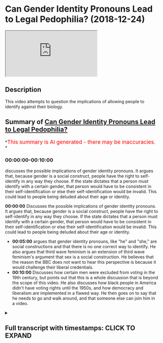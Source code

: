 # Can Gender Identity Pronouns Lead to Legal Pedophilia? (2018-12-24)

<iframe loading='lazy' allow='autoplay' src='https://www.youtube.com/embed/3fDe6Q972EI'></iframe>

## Description

This video attempts to question the implications of allowing people to identify against their biology.

## Summary of [Can Gender Identity Pronouns Lead to Legal Pedophilia?](https://www.youtube.com/watch?v=3fDe6Q972EI)

*<span style="color:red; font-size:125%">This summary is AI generated - there may be inaccuracies</span>. *

### <a onclick="modifyYTiframeseektime('0')">00:00:00-00:10:00</a>

 discusses the possible implications of gender identity pronouns. It argues that, because gender is a social construct, people have the right to self-identify in any way they choose. If the state dictates that a person must identify with a certain gender, that person would have to be consistent in their self-identification or else their self-identification would be invalid. This could lead to people being deluded about their age or identity.

**<a onclick="modifyYTiframeseektime('0')">00:00:00</a>** Discusses the possible implications of gender identity pronouns. It argues that, because gender is a social construct, people have the right to self-identify in any way they choose. If the state dictates that a person must identify with a certain gender, that person would have to be consistent in their self-identification or else their self-identification would be invalid. This could lead to people being deluded about their age or identity.

* **<a onclick="modifyYTiframeseektime('300')">00:05:00</a>** argues that gender identity pronouns, like "he" and "she," are social constructions and that there is no one correct way to identify. He also argues that third wave feminism is an extension of third wave feminism's argument that sex is a social construction. He believes that the reason the BBC does not want to hear this perspective is because it would challenge their liberal credentials.
* **<a onclick="modifyYTiframeseektime('600')">00:10:00</a>** Discusses how certain men were excluded from voting in the 19th century, but points out that this is a whole discussion that is beyond the scope of this video. He also discusses how black people in America didn't have voting rights until the 1950s, and how democracy and liberalism are implemented in a flawed way. He then goes on to say that he needs to go and walk around, and that someone else can join him in a video.

<details><summary><h2>Full transcript with timestamps: CLICK TO EXPAND</h2></summary>

<a onclick="modifyYTiframeseektime('0')">0:00:00</a> they're the same age right so if two 14  
<a onclick="modifyYTiframeseektime('1')">0:00:01</a> year olds in year nine  
<a onclick="modifyYTiframeseektime('3')">0:00:03</a> have sexual intercourse with each other  
<a onclick="modifyYTiframeseektime('4')">0:00:04</a> it's not seen as pedophilia but what if  
<a onclick="modifyYTiframeseektime('6')">0:00:06</a> now you have a year  
<a onclick="modifyYTiframeseektime('7')">0:00:07</a> 12 we are 13 like an 18 year old he  
<a onclick="modifyYTiframeseektime('10')">0:00:10</a> wants to identify as a 14 year old  
<a onclick="modifyYTiframeseektime('12')">0:00:12</a> comes into school has a 14 year old  
<a onclick="modifyYTiframeseektime('14')">0:00:14</a> girlfriend 13 year old no  
<a onclick="modifyYTiframeseektime('16')">0:00:16</a> now what but he's identified the  
<a onclick="modifyYTiframeseektime('17')">0:00:17</a> teachers have accepted the  
<a onclick="modifyYTiframeseektime('18')">0:00:18</a> identification  
<a onclick="modifyYTiframeseektime('20')">0:00:20</a> so to what extent now does is there a  
<a onclick="modifyYTiframeseektime('22')">0:00:22</a> tension between  
<a onclick="modifyYTiframeseektime('23')">0:00:23</a> the law of consent and the  
<a onclick="modifyYTiframeseektime('26')">0:00:26</a> self-identification of this person  
<a onclick="modifyYTiframeseektime('28')">0:00:28</a> so are you telling me now because this  
<a onclick="modifyYTiframeseektime('30')">0:00:30</a> is the implication of this  
<a onclick="modifyYTiframeseektime('31')">0:00:31</a> it's very important you're you're saying  
<a onclick="modifyYTiframeseektime('33')">0:00:33</a> because they would say no this is an  
<a onclick="modifyYTiframeseektime('34')">0:00:34</a> exception we're not going to allow him  
<a onclick="modifyYTiframeseektime('36')">0:00:36</a> to identify with a younger age  
<a onclick="modifyYTiframeseektime('37')">0:00:37</a> but if that's the case what you're  
<a onclick="modifyYTiframeseektime('39')">0:00:39</a> saying is that the state knows best how  
<a onclick="modifyYTiframeseektime('40')">0:00:40</a> to identify you  
<a onclick="modifyYTiframeseektime('42')">0:00:42</a> in a legal way but that defies the whole  
<a onclick="modifyYTiframeseektime('45')">0:00:45</a> reason  
<a onclick="modifyYTiframeseektime('46')">0:00:46</a> so what you're saying to me is i would i  
<a onclick="modifyYTiframeseektime('48')">0:00:48</a> would argue that  
<a onclick="modifyYTiframeseektime('49')">0:00:49</a> gender is okay because it doesn't have  
<a onclick="modifyYTiframeseektime('51')">0:00:51</a> any consequences on the economy  
<a onclick="modifyYTiframeseektime('53')">0:00:53</a> on the political or social environment  
<a onclick="modifyYTiframeseektime('55')">0:00:55</a> because it doesn't harm anyone  
<a onclick="modifyYTiframeseektime('57')">0:00:57</a> in sometimes it does  
<a onclick="modifyYTiframeseektime('60')">0:01:00</a> right right no yes yes exactly we talked  
<a onclick="modifyYTiframeseektime('62')">0:01:02</a> about we talked about that yeah  
<a onclick="modifyYTiframeseektime('64')">0:01:04</a> no no 100 but then in the case of but  
<a onclick="modifyYTiframeseektime('66')">0:01:06</a> then in the case of age where you see  
<a onclick="modifyYTiframeseektime('68')">0:01:08</a> okay pedophilia this is that  
<a onclick="modifyYTiframeseektime('69')">0:01:09</a> child's rights disabled can i can i  
<a onclick="modifyYTiframeseektime('72')">0:01:12</a> identify as a disabled person if i'm not  
<a onclick="modifyYTiframeseektime('73')">0:01:13</a> disabled  
<a onclick="modifyYTiframeseektime('74')">0:01:14</a> am i entitled to disability living  
<a onclick="modifyYTiframeseektime('75')">0:01:15</a> allowance yeah exactly  
<a onclick="modifyYTiframeseektime('77')">0:01:17</a> no honestly i mean where does it end  
<a onclick="modifyYTiframeseektime('79')">0:01:19</a> because if i say i'm disabled the doctor  
<a onclick="modifyYTiframeseektime('81')">0:01:21</a> says no you're not disabled  
<a onclick="modifyYTiframeseektime('82')">0:01:22</a> but the doctor has given me a biological  
<a onclick="modifyYTiframeseektime('84')">0:01:24</a> rendering he's given me a scientific  
<a onclick="modifyYTiframeseektime('87')">0:01:27</a> conclusion but i'm a postmodernist i  
<a onclick="modifyYTiframeseektime('89')">0:01:29</a> don't believe in science to this extent  
<a onclick="modifyYTiframeseektime('91')">0:01:31</a> i believe my post-modernistic  
<a onclick="modifyYTiframeseektime('93')">0:01:33</a> identification of myself supersedes your  
<a onclick="modifyYTiframeseektime('95')">0:01:35</a> biological determinism  
<a onclick="modifyYTiframeseektime('97')">0:01:37</a> therefore i want to identify you know  
<a onclick="modifyYTiframeseektime('99')">0:01:39</a> what i'm trying to say as what  
<a onclick="modifyYTiframeseektime('100')">0:01:40</a> as disabled i'm blind give me a give me  
<a onclick="modifyYTiframeseektime('104')">0:01:44</a> a  
<a onclick="modifyYTiframeseektime('104')">0:01:44</a> multiplicity vehicle give me 300 400  
<a onclick="modifyYTiframeseektime('106')">0:01:46</a> pounds a month  
<a onclick="modifyYTiframeseektime('107')">0:01:47</a> please because i'm blind or i'm i'm  
<a onclick="modifyYTiframeseektime('110')">0:01:50</a> you know whatever it may be and so on  
<a onclick="modifyYTiframeseektime('112')">0:01:52</a> right so where does it end because  
<a onclick="modifyYTiframeseektime('114')">0:01:54</a> if the state starts saying no you can't  
<a onclick="modifyYTiframeseektime('115')">0:01:55</a> identify as disabled because you require  
<a onclick="modifyYTiframeseektime('118')">0:01:58</a> biological scientific evidence for that  
<a onclick="modifyYTiframeseektime('121')">0:02:01</a> you can't identify as 14.  
<a onclick="modifyYTiframeseektime('123')">0:02:03</a> because you require biological side then  
<a onclick="modifyYTiframeseektime('124')">0:02:04</a> there's a contradiction because you  
<a onclick="modifyYTiframeseektime('125')">0:02:05</a> can't say that  
<a onclick="modifyYTiframeseektime('126')">0:02:06</a> but then you can say you can identify  
<a onclick="modifyYTiframeseektime('128')">0:02:08</a> with a man because we disregard the  
<a onclick="modifyYTiframeseektime('129')">0:02:09</a> biology there  
<a onclick="modifyYTiframeseektime('131')">0:02:11</a> so if it's x yeah if it's x y  
<a onclick="modifyYTiframeseektime('134')">0:02:14</a> it's x y that's science right  
<a onclick="modifyYTiframeseektime('137')">0:02:17</a> if it's x y it's x y if it's x y it's  
<a onclick="modifyYTiframeseektime('140')">0:02:20</a> gonna invite us now  
<a onclick="modifyYTiframeseektime('141')">0:02:21</a> no no tell me what he already did  
<a onclick="modifyYTiframeseektime('145')">0:02:25</a> right if it's x y it's x y if it's x x  
<a onclick="modifyYTiframeseektime('149')">0:02:29</a> it's x x  
<a onclick="modifyYTiframeseektime('150')">0:02:30</a> that's that's a chromosome you can't  
<a onclick="modifyYTiframeseektime('152')">0:02:32</a> change that's biologically determined  
<a onclick="modifyYTiframeseektime('154')">0:02:34</a> but but how comes that can be changed  
<a onclick="modifyYTiframeseektime('156')">0:02:36</a> and manipulated and  
<a onclick="modifyYTiframeseektime('157')">0:02:37</a> identification of the self can be  
<a onclick="modifyYTiframeseektime('160')">0:02:40</a> superseded in that kind of instance but  
<a onclick="modifyYTiframeseektime('161')">0:02:41</a> when it comes to age and disability and  
<a onclick="modifyYTiframeseektime('163')">0:02:43</a> race in some cases some would argue  
<a onclick="modifyYTiframeseektime('164')">0:02:44</a> that's not the case that's why the left  
<a onclick="modifyYTiframeseektime('166')">0:02:46</a> wing  
<a onclick="modifyYTiframeseektime('167')">0:02:47</a> postmodernist has to really reassess  
<a onclick="modifyYTiframeseektime('169')">0:02:49</a> their on  
<a onclick="modifyYTiframeseektime('170')">0:02:50</a> ontology really well some people say  
<a onclick="modifyYTiframeseektime('172')">0:02:52</a> that they are doing it  
<a onclick="modifyYTiframeseektime('173')">0:02:53</a> with an end thing to actually try and  
<a onclick="modifyYTiframeseektime('176')">0:02:56</a> help promote  
<a onclick="modifyYTiframeseektime('177')">0:02:57</a> like you said pedosexuals they call  
<a onclick="modifyYTiframeseektime('179')">0:02:59</a> themselves pedosexuals they're trying  
<a onclick="modifyYTiframeseektime('181')">0:03:01</a> again  
<a onclick="modifyYTiframeseektime('181')">0:03:01</a> they're trying to yeah they're trying to  
<a onclick="modifyYTiframeseektime('183')">0:03:03</a> latch themselves on to the lgbt movement  
<a onclick="modifyYTiframeseektime('186')">0:03:06</a> so they can be the p  
<a onclick="modifyYTiframeseektime('187')">0:03:07</a> on the end and they've got themselves  
<a onclick="modifyYTiframeseektime('190')">0:03:10</a> an attractive person or something you're  
<a onclick="modifyYTiframeseektime('194')">0:03:14</a> trying to make it a normal thing  
<a onclick="modifyYTiframeseektime('196')">0:03:16</a> yes  
<a onclick="modifyYTiframeseektime('201')">0:03:21</a> and the problem is that the state itself  
<a onclick="modifyYTiframeseektime('203')">0:03:23</a> doesn't have any rigid biological way of  
<a onclick="modifyYTiframeseektime('206')">0:03:26</a> deter  
<a onclick="modifyYTiframeseektime('206')">0:03:26</a> of defining a child it doesn't have that  
<a onclick="modifyYTiframeseektime('208')">0:03:28</a> and different states have different  
<a onclick="modifyYTiframeseektime('210')">0:03:30</a> uh identifications it's true but the  
<a onclick="modifyYTiframeseektime('213')">0:03:33</a> point is  
<a onclick="modifyYTiframeseektime('213')">0:03:33</a> if it has set something in this case  
<a onclick="modifyYTiframeseektime('215')">0:03:35</a> it's the age of 16 yeah  
<a onclick="modifyYTiframeseektime('217')">0:03:37</a> if that's the arbitrary subjective but  
<a onclick="modifyYTiframeseektime('219')">0:03:39</a> it's a social  
<a onclick="modifyYTiframeseektime('220')">0:03:40</a> legalistic thing but they've put it 16  
<a onclick="modifyYTiframeseektime('222')">0:03:42</a> is the age of consent  
<a onclick="modifyYTiframeseektime('224')">0:03:44</a> then it has to be consistent and now if  
<a onclick="modifyYTiframeseektime('226')">0:03:46</a> you also say you have a free right to  
<a onclick="modifyYTiframeseektime('228')">0:03:48</a> identify yourself  
<a onclick="modifyYTiframeseektime('229')">0:03:49</a> then surely that could not mean that  
<a onclick="modifyYTiframeseektime('231')">0:03:51</a> there are any exceptions whatsoever  
<a onclick="modifyYTiframeseektime('232')">0:03:52</a> because that will  
<a onclick="modifyYTiframeseektime('233')">0:03:53</a> that will actually uh it defeats the  
<a onclick="modifyYTiframeseektime('236')">0:03:56</a> purpose of self-identification with  
<a onclick="modifyYTiframeseektime('238')">0:03:58</a> whatever you want  
<a onclick="modifyYTiframeseektime('239')">0:03:59</a> so if i'm a 16 year old that wants to  
<a onclick="modifyYTiframeseektime('240')">0:04:00</a> identify with 15 14 13 12.  
<a onclick="modifyYTiframeseektime('244')">0:04:04</a> yeah then i can do i should be able to  
<a onclick="modifyYTiframeseektime('245')">0:04:05</a> do that i agree  
<a onclick="modifyYTiframeseektime('248')">0:04:08</a> with that transphobe now probably no no  
<a onclick="modifyYTiframeseektime('251')">0:04:11</a> no  
<a onclick="modifyYTiframeseektime('251')">0:04:11</a> but you know i agree with  
<a onclick="modifyYTiframeseektime('255')">0:04:15</a> what you're saying where is it going to  
<a onclick="modifyYTiframeseektime('256')">0:04:16</a> end where where can it  
<a onclick="modifyYTiframeseektime('258')">0:04:18</a> it's just it would just like beat itself  
<a onclick="modifyYTiframeseektime('261')">0:04:21</a> up this  
<a onclick="modifyYTiframeseektime('262')">0:04:22</a> little oh 100 i absolutely agree with  
<a onclick="modifyYTiframeseektime('264')">0:04:24</a> that phrase because  
<a onclick="modifyYTiframeseektime('265')">0:04:25</a> it will eat itself up the reason why  
<a onclick="modifyYTiframeseektime('267')">0:04:27</a> itself up is because human beings  
<a onclick="modifyYTiframeseektime('269')">0:04:29</a> require certainty  
<a onclick="modifyYTiframeseektime('270')">0:04:30</a> that's one of the the things that human  
<a onclick="modifyYTiframeseektime('272')">0:04:32</a> being and language provides a kind of  
<a onclick="modifyYTiframeseektime('274')">0:04:34</a> communicative or it fulfills of  
<a onclick="modifyYTiframeseektime('276')">0:04:36</a> communicative functionality right  
<a onclick="modifyYTiframeseektime('278')">0:04:38</a> and if you take that communicative  
<a onclick="modifyYTiframeseektime('280')">0:04:40</a> functionality out of language then  
<a onclick="modifyYTiframeseektime('282')">0:04:42</a> language becomes  
<a onclick="modifyYTiframeseektime('282')">0:04:42</a> worthless so if you can have i mean  
<a onclick="modifyYTiframeseektime('286')">0:04:46</a> these people are literally  
<a onclick="modifyYTiframeseektime('287')">0:04:47</a> living a life of delusion a lot of them  
<a onclick="modifyYTiframeseektime('290')">0:04:50</a> are  
<a onclick="modifyYTiframeseektime('290')">0:04:50</a> deluded because what is deluding a  
<a onclick="modifyYTiframeseektime('292')">0:04:52</a> delusion what is illusion  
<a onclick="modifyYTiframeseektime('294')">0:04:54</a> if someone says i'm i'm 55 years old but  
<a onclick="modifyYTiframeseektime('296')">0:04:56</a> actually i'm  
<a onclick="modifyYTiframeseektime('297')">0:04:57</a> 17. or i'm actually i'm 15.  
<a onclick="modifyYTiframeseektime('301')">0:05:01</a> isn't that delusion yeah well i can't so  
<a onclick="modifyYTiframeseektime('303')">0:05:03</a> often say i'm 50 going on 17 but that's  
<a onclick="modifyYTiframeseektime('305')">0:05:05</a> just because i feel like i'm young  
<a onclick="modifyYTiframeseektime('316')">0:05:16</a> anyways i hope that's clear i mean we  
<a onclick="modifyYTiframeseektime('319')">0:05:19</a> don't want to  
<a onclick="modifyYTiframeseektime('320')">0:05:20</a> but we agree on this one yeah  
<a onclick="modifyYTiframeseektime('327')">0:05:27</a> and doctors they're able to manipulate  
<a onclick="modifyYTiframeseektime('330')">0:05:30</a> much more within you know i don't know  
<a onclick="modifyYTiframeseektime('332')">0:05:32</a> the human anatomy so who knows where  
<a onclick="modifyYTiframeseektime('334')">0:05:34</a> we're going to be what we're going to be  
<a onclick="modifyYTiframeseektime('336')">0:05:36</a> medically what we're going to medically  
<a onclick="modifyYTiframeseektime('337')">0:05:37</a> become genetically  
<a onclick="modifyYTiframeseektime('339')">0:05:39</a> in the future so maybe a new pronoun  
<a onclick="modifyYTiframeseektime('341')">0:05:41</a> that are going to need to be developed  
<a onclick="modifyYTiframeseektime('342')">0:05:42</a> you know for people for what we're going  
<a onclick="modifyYTiframeseektime('344')">0:05:44</a> to become you know maybe people will be  
<a onclick="modifyYTiframeseektime('346')">0:05:46</a> absolutely androgynous this is where  
<a onclick="modifyYTiframeseektime('349')">0:05:49</a> they're looking to go  
<a onclick="modifyYTiframeseektime('350')">0:05:50</a> as well i think this is uh do you know  
<a onclick="modifyYTiframeseektime('351')">0:05:51</a> what is the sympnomatic of  
<a onclick="modifyYTiframeseektime('353')">0:05:53</a> this whole gender thing is an extension  
<a onclick="modifyYTiframeseektime('355')">0:05:55</a> of third wave feminism  
<a onclick="modifyYTiframeseektime('357')">0:05:57</a> okay now third wave feminism differs in  
<a onclick="modifyYTiframeseektime('359')">0:05:59</a> complexion  
<a onclick="modifyYTiframeseektime('361')">0:06:01</a> and intellectual argumentation from  
<a onclick="modifyYTiframeseektime('363')">0:06:03</a> second wave feminism  
<a onclick="modifyYTiframeseektime('364')">0:06:04</a> and so much as a lot of third wave  
<a onclick="modifyYTiframeseektime('366')">0:06:06</a> feminists argued that  
<a onclick="modifyYTiframeseektime('368')">0:06:08</a> sex is a social construction now  
<a onclick="modifyYTiframeseektime('371')">0:06:11</a> secondly feminists like  
<a onclick="modifyYTiframeseektime('372')">0:06:12</a> de bavar etc argued that gender was a  
<a onclick="modifyYTiframeseektime('375')">0:06:15</a> social construction which is much easier  
<a onclick="modifyYTiframeseektime('377')">0:06:17</a> argumentation to make  
<a onclick="modifyYTiframeseektime('378')">0:06:18</a> but to argue that sex is dif once again  
<a onclick="modifyYTiframeseektime('381')">0:06:21</a> it defeats the purpose because  
<a onclick="modifyYTiframeseektime('383')">0:06:23</a> as many of i think judas butler is one  
<a onclick="modifyYTiframeseektime('385')">0:06:25</a> of them but many of other  
<a onclick="modifyYTiframeseektime('386')">0:06:26</a> third wave feminists say that the penis  
<a onclick="modifyYTiframeseektime('388')">0:06:28</a> is a social construction right  
<a onclick="modifyYTiframeseektime('389')">0:06:29</a> the vaginas so if that's the case if you  
<a onclick="modifyYTiframeseektime('391')">0:06:31</a> believe that sex is a social  
<a onclick="modifyYTiframeseektime('393')">0:06:33</a> construction  
<a onclick="modifyYTiframeseektime('394')">0:06:34</a> then where do we stop in our  
<a onclick="modifyYTiframeseektime('396')">0:06:36</a> understanding of things that social  
<a onclick="modifyYTiframeseektime('397')">0:06:37</a> constructions  
<a onclick="modifyYTiframeseektime('398')">0:06:38</a> are you going to say that sex is a  
<a onclick="modifyYTiframeseektime('399')">0:06:39</a> cultural race is a social construction  
<a onclick="modifyYTiframeseektime('401')">0:06:41</a> ethnicity and social construction  
<a onclick="modifyYTiframeseektime('402')">0:06:42</a> nationality is a social construction  
<a onclick="modifyYTiframeseektime('405')">0:06:45</a> social construction no  
<a onclick="modifyYTiframeseektime('406')">0:06:46</a> don't tell me that you can't do that  
<a onclick="modifyYTiframeseektime('408')">0:06:48</a> this is cherry  
<a onclick="modifyYTiframeseektime('411')">0:06:51</a> but you know you know the argument of  
<a onclick="modifyYTiframeseektime('412')">0:06:52</a> social construction is problematic on  
<a onclick="modifyYTiframeseektime('413')">0:06:53</a> two levels  
<a onclick="modifyYTiframeseektime('415')">0:06:55</a> number one let us agree for the sake of  
<a onclick="modifyYTiframeseektime('417')">0:06:57</a> argument that sex is a social  
<a onclick="modifyYTiframeseektime('418')">0:06:58</a> construction  
<a onclick="modifyYTiframeseektime('420')">0:07:00</a> or let's agree that masculinity is a  
<a onclick="modifyYTiframeseektime('422')">0:07:02</a> social construction right  
<a onclick="modifyYTiframeseektime('424')">0:07:04</a> now it's a genetic fallacy to say just  
<a onclick="modifyYTiframeseektime('425')">0:07:05</a> because something is a social  
<a onclick="modifyYTiframeseektime('427')">0:07:07</a> construction it means it's false  
<a onclick="modifyYTiframeseektime('428')">0:07:08</a> there are many social constructions  
<a onclick="modifyYTiframeseektime('430')">0:07:10</a> which are true right it doesn't mean  
<a onclick="modifyYTiframeseektime('432')">0:07:12</a> that because something is socially  
<a onclick="modifyYTiframeseektime('433')">0:07:13</a> constructed that's where the origin  
<a onclick="modifyYTiframeseektime('435')">0:07:15</a> of the idea is that must mean that the  
<a onclick="modifyYTiframeseektime('437')">0:07:17</a> idea is false that's a genetic fallacy  
<a onclick="modifyYTiframeseektime('439')">0:07:19</a> right  
<a onclick="modifyYTiframeseektime('440')">0:07:20</a> because just because something is social  
<a onclick="modifyYTiframeseektime('442')">0:07:22</a> it doesn't mean number one is completely  
<a onclick="modifyYTiframeseektime('444')">0:07:24</a> disparate with intuitive  
<a onclick="modifyYTiframeseektime('445')">0:07:25</a> intuitionism something could be a social  
<a onclick="modifyYTiframeseektime('447')">0:07:27</a> construction as a result of  
<a onclick="modifyYTiframeseektime('449')">0:07:29</a> a combined intuitive experience of  
<a onclick="modifyYTiframeseektime('451')">0:07:31</a> collective peoples in a given place  
<a onclick="modifyYTiframeseektime('453')">0:07:33</a> so in other words people feel something  
<a onclick="modifyYTiframeseektime('455')">0:07:35</a> naturally and then that natural  
<a onclick="modifyYTiframeseektime('457')">0:07:37</a> collection of  
<a onclick="modifyYTiframeseektime('458')">0:07:38</a> feelings subjective experiences combines  
<a onclick="modifyYTiframeseektime('461')">0:07:41</a> into what is then referred to as social  
<a onclick="modifyYTiframeseektime('462')">0:07:42</a> construction but even so you can say  
<a onclick="modifyYTiframeseektime('465')">0:07:45</a> that some things which are intuitive  
<a onclick="modifyYTiframeseektime('467')">0:07:47</a> might be problematic so someone might  
<a onclick="modifyYTiframeseektime('470')">0:07:50</a> have  
<a onclick="modifyYTiframeseektime('470')">0:07:50</a> uh aggressive aggressive urges which  
<a onclick="modifyYTiframeseektime('473')">0:07:53</a> might lead them to murder  
<a onclick="modifyYTiframeseektime('474')">0:07:54</a> now that's not a social construction but  
<a onclick="modifyYTiframeseektime('476')">0:07:56</a> according to society something which is  
<a onclick="modifyYTiframeseektime('478')">0:07:58</a> wrong  
<a onclick="modifyYTiframeseektime('478')">0:07:58</a> it could be in the way that they kill  
<a onclick="modifyYTiframeseektime('480')">0:08:00</a> people it could be an element of social  
<a onclick="modifyYTiframeseektime('482')">0:08:02</a> construction based around culture  
<a onclick="modifyYTiframeseektime('483')">0:08:03</a> yes in some sexuality uh you know a  
<a onclick="modifyYTiframeseektime('485')">0:08:05</a> woman dresses up in laundry where you  
<a onclick="modifyYTiframeseektime('487')">0:08:07</a> might find it attractive  
<a onclick="modifyYTiframeseektime('488')">0:08:08</a> another culture a man might find that  
<a onclick="modifyYTiframeseektime('489')">0:08:09</a> well that's disgusting why not  
<a onclick="modifyYTiframeseektime('492')">0:08:12</a> right so look the idea just because  
<a onclick="modifyYTiframeseektime('493')">0:08:13</a> something is a social construction  
<a onclick="modifyYTiframeseektime('494')">0:08:14</a> doesn't mean it's wrong number one  
<a onclick="modifyYTiframeseektime('495')">0:08:15</a> number two even  
<a onclick="modifyYTiframeseektime('496')">0:08:16</a> you can't prove that what that person is  
<a onclick="modifyYTiframeseektime('497')">0:08:17</a> saying is not social construction  
<a onclick="modifyYTiframeseektime('499')">0:08:19</a> so with a third word feminist what i  
<a onclick="modifyYTiframeseektime('501')">0:08:21</a> would ask is how do you know what you're  
<a onclick="modifyYTiframeseektime('503')">0:08:23</a> saying  
<a onclick="modifyYTiframeseektime('504')">0:08:24</a> is not a social construction how can you  
<a onclick="modifyYTiframeseektime('507')">0:08:27</a> prove that what you're saying is not a  
<a onclick="modifyYTiframeseektime('508')">0:08:28</a> social concern why does the bbc not want  
<a onclick="modifyYTiframeseektime('510')">0:08:30</a> to hear  
<a onclick="modifyYTiframeseektime('510')">0:08:30</a> like for example that they want to hear  
<a onclick="modifyYTiframeseektime('512')">0:08:32</a> maybe the third way feminist their  
<a onclick="modifyYTiframeseektime('513')">0:08:33</a> social construction but not other  
<a onclick="modifyYTiframeseektime('514')">0:08:34</a> people's  
<a onclick="modifyYTiframeseektime('515')">0:08:35</a> uh perspective of what a social  
<a onclick="modifyYTiframeseektime('518')">0:08:38</a> construction like yours you know  
<a onclick="modifyYTiframeseektime('519')">0:08:39</a> i think that the question the bbc is a  
<a onclick="modifyYTiframeseektime('521')">0:08:41</a> little bit more i mean  
<a onclick="modifyYTiframeseektime('522')">0:08:42</a> i don't know i can't comment on the bbc  
<a onclick="modifyYTiframeseektime('524')">0:08:44</a> because i haven't done a data analysis  
<a onclick="modifyYTiframeseektime('526')">0:08:46</a> right but i think that the the issue is  
<a onclick="modifyYTiframeseektime('529')">0:08:49</a> that there is a lot of mainstream  
<a onclick="modifyYTiframeseektime('532')">0:08:52</a> organizations want to prove their  
<a onclick="modifyYTiframeseektime('534')">0:08:54</a> liberal  
<a onclick="modifyYTiframeseektime('535')">0:08:55</a> credentials they want to prove that  
<a onclick="modifyYTiframeseektime('537')">0:08:57</a> they're as inclusive as possible as  
<a onclick="modifyYTiframeseektime('538')">0:08:58</a> tolerant as possible and so on  
<a onclick="modifyYTiframeseektime('540')">0:09:00</a> and that they are open to new ideas and  
<a onclick="modifyYTiframeseektime('542')">0:09:02</a> openness and these things  
<a onclick="modifyYTiframeseektime('544')">0:09:04</a> but what the argument we're making today  
<a onclick="modifyYTiframeseektime('546')">0:09:06</a> is that that has to have  
<a onclick="modifyYTiframeseektime('548')">0:09:08</a> parameters all right and if those  
<a onclick="modifyYTiframeseektime('550')">0:09:10</a> parameters are not  
<a onclick="modifyYTiframeseektime('551')">0:09:11</a> clearly defined then you're going to  
<a onclick="modifyYTiframeseektime('553')">0:09:13</a> find yourself in circular arguments  
<a onclick="modifyYTiframeseektime('555')">0:09:15</a> and you're never going to get to the  
<a onclick="modifyYTiframeseektime('556')">0:09:16</a> bottom of anything especially with  
<a onclick="modifyYTiframeseektime('558')">0:09:18</a> children they need  
<a onclick="modifyYTiframeseektime('559')">0:09:19</a> their children need like they need to  
<a onclick="modifyYTiframeseektime('561')">0:09:21</a> know like boundaries and different  
<a onclick="modifyYTiframeseektime('563')">0:09:23</a> things otherwise they're just going to  
<a onclick="modifyYTiframeseektime('564')">0:09:24</a> get  
<a onclick="modifyYTiframeseektime('564')">0:09:24</a> of course they're going to be confused  
<a onclick="modifyYTiframeseektime('566')">0:09:26</a> it's just oh god  
<a onclick="modifyYTiframeseektime('567')">0:09:27</a> can i give you an example they won't get  
<a onclick="modifyYTiframeseektime('569')">0:09:29</a> confused with them what they do  
<a onclick="modifyYTiframeseektime('570')">0:09:30</a> yeah when they show a certain  
<a onclick="modifyYTiframeseektime('572')">0:09:32</a> perspective like the bbc they'll promote  
<a onclick="modifyYTiframeseektime('574')">0:09:34</a> you know  
<a onclick="modifyYTiframeseektime('574')">0:09:34</a> feminism they promote this feminism they  
<a onclick="modifyYTiframeseektime('575')">0:09:35</a> say women got the right to vote in 1918  
<a onclick="modifyYTiframeseektime('577')">0:09:37</a> yes but actually at the same time women  
<a onclick="modifyYTiframeseektime('579')">0:09:39</a> got the right to vote a large percentage  
<a onclick="modifyYTiframeseektime('581')">0:09:41</a> of men did too  
<a onclick="modifyYTiframeseektime('582')">0:09:42</a> because many men who didn't own land  
<a onclick="modifyYTiframeseektime('583')">0:09:43</a> yeah black people also couldn't black  
<a onclick="modifyYTiframeseektime('585')">0:09:45</a> people  
<a onclick="modifyYTiframeseektime('585')">0:09:45</a> don't yeah but they don't even men just  
<a onclick="modifyYTiframeseektime('587')">0:09:47</a> white men in their own societies  
<a onclick="modifyYTiframeseektime('589')">0:09:49</a> yeah i think that the workers work as  
<a onclick="modifyYTiframeseektime('590')">0:09:50</a> something a voting act or something like  
<a onclick="modifyYTiframeseektime('592')">0:09:52</a> that that was in the mid 18th century  
<a onclick="modifyYTiframeseektime('594')">0:09:54</a> 19th century 1800's this was definitely  
<a onclick="modifyYTiframeseektime('596')">0:09:56</a> 1918. have a look into it  
<a onclick="modifyYTiframeseektime('598')">0:09:58</a> the men i think you had different things  
<a onclick="modifyYTiframeseektime('602')">0:10:02</a> so for example 1918 women over the age  
<a onclick="modifyYTiframeseektime('604')">0:10:04</a> of 30 could vote  
<a onclick="modifyYTiframeseektime('605')">0:10:05</a> it was it was i think in 1930 something  
<a onclick="modifyYTiframeseektime('608')">0:10:08</a> that women  
<a onclick="modifyYTiframeseektime('609')">0:10:09</a> over the age of 18 could vote so there  
<a onclick="modifyYTiframeseektime('611')">0:10:11</a> was and men white men like you said  
<a onclick="modifyYTiframeseektime('612')">0:10:12</a> there were certain men that were  
<a onclick="modifyYTiframeseektime('613')">0:10:13</a> excluded from voting in the 19th century  
<a onclick="modifyYTiframeseektime('615')">0:10:15</a> but that's a whole discussion but and  
<a onclick="modifyYTiframeseektime('617')">0:10:17</a> black people in america couldn't vote  
<a onclick="modifyYTiframeseektime('618')">0:10:18</a> and there was all these these things  
<a onclick="modifyYTiframeseektime('620')">0:10:20</a> going on bbc they do  
<a onclick="modifyYTiframeseektime('622')">0:10:22</a> they do push  
<a onclick="modifyYTiframeseektime('625')">0:10:25</a> in the 50s they still had to sit but  
<a onclick="modifyYTiframeseektime('627')">0:10:27</a> let's be honest what is voting now is  
<a onclick="modifyYTiframeseektime('629')">0:10:29</a> first past the post system  
<a onclick="modifyYTiframeseektime('630')">0:10:30</a> you have two choices frankly i mean what  
<a onclick="modifyYTiframeseektime('632')">0:10:32</a> kind of a choice is that anyways  
<a onclick="modifyYTiframeseektime('634')">0:10:34</a> they want to stop you kidding yeah  
<a onclick="modifyYTiframeseektime('636')">0:10:36</a> anyway  
<a onclick="modifyYTiframeseektime('638')">0:10:38</a> now honestly you've got two choices for  
<a onclick="modifyYTiframeseektime('640')">0:10:40</a> the most part  
<a onclick="modifyYTiframeseektime('641')">0:10:41</a> the best you can do is probably get a  
<a onclick="modifyYTiframeseektime('643')">0:10:43</a> local mp to of the party you like in one  
<a onclick="modifyYTiframeseektime('646')">0:10:46</a> area but you know you're not going to  
<a onclick="modifyYTiframeseektime('646')">0:10:46</a> get them in government  
<a onclick="modifyYTiframeseektime('648')">0:10:48</a> and that's it shows you the restrictive  
<a onclick="modifyYTiframeseektime('649')">0:10:49</a> nature of so-called democracy you've got  
<a onclick="modifyYTiframeseektime('651')">0:10:51</a> two choices  
<a onclick="modifyYTiframeseektime('652')">0:10:52</a> and they're both and david cameron's  
<a onclick="modifyYTiframeseektime('654')">0:10:54</a> word fighting for middle ground so i  
<a onclick="modifyYTiframeseektime('656')">0:10:56</a> mean  
<a onclick="modifyYTiframeseektime('656')">0:10:56</a> the center uh you know british politics  
<a onclick="modifyYTiframeseektime('659')">0:10:59</a> is  
<a onclick="modifyYTiframeseektime('659')">0:10:59</a> focused on center ground they're all  
<a onclick="modifyYTiframeseektime('661')">0:11:01</a> fighting for it and you've got two  
<a onclick="modifyYTiframeseektime('662')">0:11:02</a> choices between blue and red  
<a onclick="modifyYTiframeseektime('664')">0:11:04</a> come in let's these these jargons don't  
<a onclick="modifyYTiframeseektime('667')">0:11:07</a> phase me because i know that democracy  
<a onclick="modifyYTiframeseektime('668')">0:11:08</a> and liberalism  
<a onclick="modifyYTiframeseektime('669')">0:11:09</a> in implementation when you actually look  
<a onclick="modifyYTiframeseektime('672')">0:11:12</a> at them with a you know with an eye  
<a onclick="modifyYTiframeseektime('674')">0:11:14</a> with a critical eye you start realizing  
<a onclick="modifyYTiframeseektime('676')">0:11:16</a> these flaws and these problems  
<a onclick="modifyYTiframeseektime('677')">0:11:17</a> i need to go can i yeah yes can i do it  
<a onclick="modifyYTiframeseektime('681')">0:11:21</a> what's that no no no can i can we can't  
<a onclick="modifyYTiframeseektime('683')">0:11:23</a> anyways guys i'm gonna go and walk  
<a onclick="modifyYTiframeseektime('684')">0:11:24</a> around as well but thank you okay i'm  
<a onclick="modifyYTiframeseektime('686')">0:11:26</a> getting  
<a onclick="modifyYTiframeseektime('688')">0:11:28</a> can we can we quickly do can i just  
<a onclick="modifyYTiframeseektime('690')">0:11:30</a> borrow you free  
<a onclick="modifyYTiframeseektime('693')">0:11:33</a> yeah you as well are you free and you  
<a onclick="modifyYTiframeseektime('694')">0:11:34</a> and you and you yeah i'm going to do a  
<a onclick="modifyYTiframeseektime('696')">0:11:36</a> video here you're not going to stand in  
<a onclick="modifyYTiframeseektime('697')">0:11:37</a> my head or something no  
<a onclick="modifyYTiframeseektime('698')">0:11:38</a> no no  
</details>
